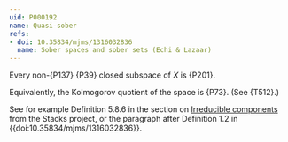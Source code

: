 ```yaml
---
uid: P000192
name: Quasi-sober
refs:
- doi: 10.35834/mjms/1316032836
  name: Sober spaces and sober sets (Echi & Lazaar)
---
```


Every non-{P137} {P39} closed subspace of $X$ is
{P201}.

Equivalently, the Kolmogorov quotient of the space is {P73}. (See {T512}.)

See for example Definition 5.8.6 in the section on [Irreducible components](https://stacks.math.columbia.edu/tag/004U) from the Stacks project, or the paragraph after Definition 1.2 in {{doi:10.35834/mjms/1316032836}}.
